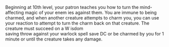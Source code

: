 Beginning at 10th level, your patron teaches you how to 
turn the mind-affecting magic of your enem ies against 
them. You are immune to being charmed, and when 
another creature attempts to charm  you, you can use 
your reaction to attempt to turn the charm back on 
that creature. The creature must succeed on a W isdom  
saving throw against your warlock spell save DC or 
be charmed by you for 1 minute or until the creature takes any damage.
